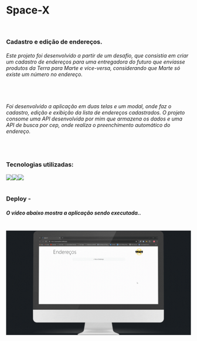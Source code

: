 <h1>Space-X</h1> 
<br>

<h3>Cadastro e edição de endereços.</h3>
<h6>Este projeto foi desenvolvido a partir de um desafio, que consistia em criar um cadastro de endereços para uma entregadora do futuro que enviasse produtos da Terra para Marte e vice-versa, considerando que Marte só existe um número no endereço.</h6>
<br>
<h6>Foi desenvolvido a aplicação em duas telas e um modal, onde faz o cadastro, edição e exibição da lista de endereços cadastrados. O projeto consome uma API desenvolvida por mim que armazena os dados e uma API de busca por cep, onde realiza o preenchimento automático do endereço.</h6>
<br>
<h3>Tecnologias utilizadas: </h3>
<img align="left" src="https://img.shields.io/badge/React-20232A?style=for-the-badge&logo=react&logoColor=61DAFB">
<img align="left" src="https://img.shields.io/badge/Bootstrap-563D7C?style=for-the-badge&logo=bootstrap&logoColor=white">
<img align="left" src="https://img.shields.io/badge/styled--components-DB7093?style=for-the-badge&logo=styled-components&logoColor=white">

<br>
<br>

<h3>Deploy - <a href="https://spacexpitter.netlify.app"></a> </h3> 

<h5>O vídeo abaixo mostra a aplicação sendo executada..</h5>
<br>

<img  src="https://raw.githubusercontent.com/PitterBonoto/Space-x/9a80ebbf1ffc1273b4bb4a5b339a8898a110ff5f/src/Assets/space-x-gif.gif" width=950px dis>


